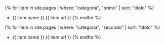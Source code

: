{% for item in site.pages | where: "categoria", "primo" | sort: "titolo" %}
- {{ item.name }} {{ item.url }}
{% endfor %}

{% for item in site.pages | where: "categoria", "secondo" | sort: "titolo" %}
- {{ item.name }} {{ item.url }}
{% endfor %}